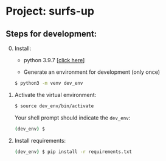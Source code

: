 # Project: surfs-up

## **Steps for development:**
0. Install:
    - python 3.9.7 [[click here](https://realpython.com/installing-python)]

    - Generate an environment for development (only once)
    ```bash
    $ python3 -m venv dev_env
    ```

1. Activate the virtual environment:
    ```bash
    $ source dev_env/bin/activate
    ```
    Your shell prompt should indicate the `dev_env`:
    ```bash
    (dev_env) $
    ```

2. Install requirements:
    ```bash
    (dev_env) $ pip install -r requirements.txt
    ```
